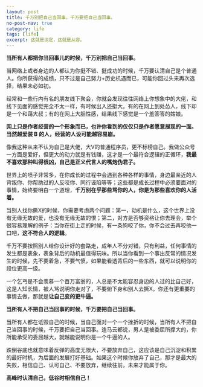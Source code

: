 ```yaml
---
layout: post
title: 千万别把自己当回事，千万要把自己当回事。
no-post-nav: true
category: life
tags: [life]
excerpt: 这就是淡定，这就是从容。
---
```


**当所有人都把你当回事儿的时候，千万别把自己当回事。**

当网络上或者身边的人都认为你挺不错、挺成功的时候，千万要认清自己是个普通人。你所获得的成绩，只不过是自己努力+历史机遇而已，可能你回过头来再次选择，结果未必如初。

经常和一些行内有名的朋友线下聚会，你就会发现往往网络上你想象中的大佬，和线下见面的感觉完全不太一样，有时候出入还挺大。有的在网上到处怂人，线下却是一个和蔼大叔；有的在网上大胆性感，结果线下感觉是一个羞答答的姑娘。

**网上只是作者经营的一个形象而已，也许你看到的仅仅只是作者愿意展现的一面。当然越爱装 B 的人，经营的人设可能越容易崩。**

像我这种从来不认为自己是大佬，大V的普通程序员，更不标榜自己。我做公众号一方面是爱好，但更大的动力就是有钱赚，这才是一个最符合逻辑的正循环，**我最不喜欢那种叫得很凶，自己是正义代言人的嘴炮伪君子。**

世界上的喷子非常多，在你成长的过程中会遇到各种各样的事情，身边最亲近的人背叛你、你帮助过的人反咬你、同行诬陷等等；这些都是成长过程中必须要面对的事情，始终要明白一个道理，**千万别在乎那些骂你的人，你是为那些喜欢你的人活着。**

当别人找你撕X的时候，你需要考虑两个问题：第一，动机是什么，这个世界上没有无缘无故的爱，也没有无缘无故的恨；第二，对方是否够资格让你去理会，举个很容易理解的例子：当你在街上走的时候，有一条狗咬了你，你不会过去再咬他一口吧，**这不符合人的逻辑**。

千万不要按照别人给你设计好的套路走，成年人不分对错，只有利益，任何事情的发生都是表象，表象背后的动机最值得玩味。所以当你看到一个事出反常的情况发生的时候，先不要着急，不要气愤，如果能看透背后的一些东西，就可以说明你的段位更高一级。

一个乞丐是不会羡慕一个百万富翁的，人总是不太能容忍身边的人过的比自己好，这是人知长情，被人骂说明你走对了，不要俯下身和别人去撕X，你还有更重要的事情去做，那就是**让自己变的更牛逼。**

**当所有人不把自己当回事的时候，千万要把自己当回事。**

当所有人都在诋毁自己的时候，当自己面对一个一个挫折的时候，当所有人不把自己当回事的时候，千万要把自己当回事。连马云都说，男人是被委屈所撑大的，你所能承受的委屈越大，就越能说明你是一个牛逼的人。

跌倒谷底也就意味着反弹的高度无限大，不要放弃自己，这应该是自己沉淀和积累的最好时机，为后面的发展打好基础。如果这个时候你放弃了自己，那才是最大的失败，相信自己、认可自己、不要放弃，继续往前，未来才能属于你。

**高峰时认清自己，低谷时相信自己！**